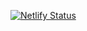 [![Netlify Status](https://api.netlify.com/api/v1/badges/76ed998d-a17d-4470-9828-421997a0bf61/deploy-status)](https://app.netlify.com/sites/wizardly-einstein-343b86/deploys)
